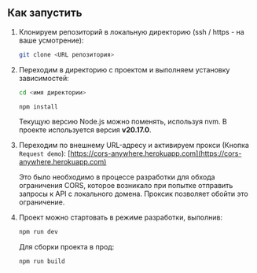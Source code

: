 ## Как запустить

1. Клонируем репозиторий в локальную директорию (ssh / https - на ваше усмотрение):
   ```sh
   git clone <URL репозитория>
   ```
2. Переходим в директорию с проектом и выполняем установку зависимостей:
   ```sh
   cd <имя директории>
   ```
   ```sh
   npm install
   ```
   Текущую версию Node.js можно поменять, используя nvm. В проекте используется версия **v20.17.0**.
3. Переходим по внешнему URL-адресу и активируем прокси (Кнопка `Request demo`):
   [https://cors-anywhere.herokuapp.com](https://cors-anywhere.herokuapp.com)

   Это было необходимо в процессе разработки для обхода ограничения CORS, которое возникало при попытке отправить запросы к API с локального домена. Проксик позволяет обойти это ограничение.
4. Проект можно стартовать в режиме разработки, выполнив:
   ```sh
   npm run dev
   ```
   Для сборки проекта в прод:
   ```sh
   npm run build
   ```